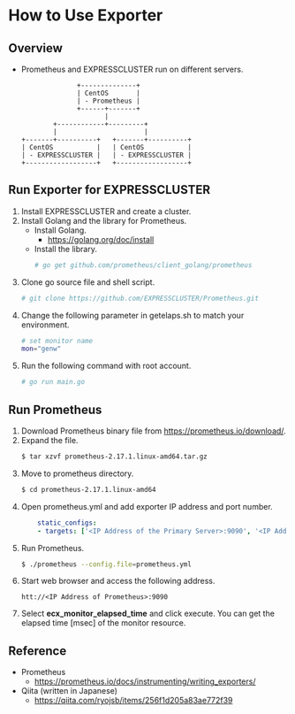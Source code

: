 # How to Use Exporter

## Overview
- Prometheus and EXPRESSCLUSTER run on different servers.
  ```
                +--------------+
                | CentOS       |
                | - Prometheus |
                +------+-------+
                       |
          +------------+---------+
          |                      |
  +-------+----------+   +-------+----------+
  | CentOS           |   | CentOS           |
  | - EXPRESSCLUSTER |   | - EXPRESSCLUSTER |
  +------------------+   +------------------+
  ```

## Run Exporter for EXPRESSCLUSTER
1. Install EXPRESSCLUSTER and create a cluster.
1. Install Golang and the library for Prometheus.
   - Install Golang.
     - https://golang.org/doc/install
   - Install the library.
     ```sh
     # go get github.com/prometheus/client_golang/prometheus
     ```
1. Clone go source file and shell script.
   ```sh
   # git clone https://github.com/EXPRESSCLUSTER/Prometheus.git
   ```
1. Change the following parameter in getelaps.sh to match your environment.
   ```sh
   # set monitor name
   mon="genw" 
   ```
1. Run the following command with root account.
   ```sh
   # go run main.go
   ```

## Run Prometheus
1. Download Prometheus binary file from https://prometheus.io/download/.
1. Expand the file.
   ```sh
   $ tar xzvf prometheus-2.17.1.linux-amd64.tar.gz
   ```
1. Move to prometheus directory.
   ```sh
   $ cd prometheus-2.17.1.linux-amd64
   ```
1. Open prometheus.yml and add exporter IP address and port number.
   ```yaml
       static_configs:
       - targets: ['<IP Address of the Primary Server>:9090', '<IP Address of the Secondary Server>:9090']
   ```
1. Run Prometheus.
   ```sh
   $ ./prometheus --config.file=prometheus.yml
   ```
1. Start web browser and access the following address.
   ```
   htt://<IP Address of Prometheus>:9090
   ```
1. Select **ecx_monitor_elapsed_time** and click execute. You can get the elapsed time [msec] of the monitor resource.

## Reference
- Prometheus
  - https://prometheus.io/docs/instrumenting/writing_exporters/
- Qiita (written in Japanese)
  - https://qiita.com/ryojsb/items/256f1d205a83ae772f39
